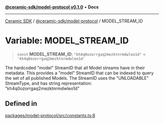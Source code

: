 [**@ceramic-sdk/model-protocol v0.1.0**](../README.md) • **Docs**

***

[Ceramic SDK](../../../README.md) / [@ceramic-sdk/model-protocol](../README.md) / MODEL\_STREAM\_ID

# Variable: MODEL\_STREAM\_ID

> `const` **MODEL\_STREAM\_ID**: `"kh4q0ozorrgaq2mezktnrmdwleo1d"` = `'kh4q0ozorrgaq2mezktnrmdwleo1d'`

The hardcoded "model" StreamID that all Model streams have in their metadata. This provides
a "model" StreamID that can be indexed to query the set of all published Models.
The StreamID uses the "UNLOADABLE" StreamType, and has string representation: "kh4q0ozorrgaq2mezktnrmdwleo1d"

## Defined in

[packages/model-protocol/src/constants.ts:8](https://github.com/ceramicstudio/ceramic-sdk/blob/2df74ee449b4c48a3a1f531066c64854fe2dc5dd/packages/model-protocol/src/constants.ts#L8)
